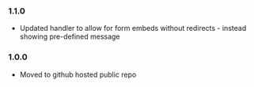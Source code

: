 ### 1.1.0 ###

* Updated handler to allow for form embeds without redirects - instead showing pre-defined message

### 1.0.0 ###

* Moved to github hosted public repo